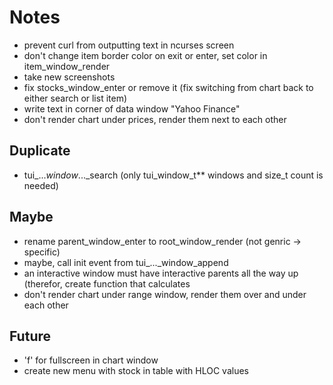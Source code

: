 # Notes
- prevent curl from outputting text in ncurses screen
- don't change item border color on exit or enter, set color in item_window_render
- take new screenshots
- fix stocks_window_enter or remove it (fix switching from chart back to either search or list item)
- write text in corner of data window "Yahoo Finance"
- don't render chart under prices, render them next to each other

## Duplicate
- tui_..._window_..._search (only tui_window_t** windows and size_t count is needed)

## Maybe
- rename parent_window_enter to root_window_render (not genric -> specific)
- maybe, call init event from tui_..._window_append
- an interactive window must have interactive parents all the way up
  (therefor, create function that calculates
- don't render chart under range window, render them over and under each other

## Future
- 'f' for fullscreen in chart window
- create new menu with stock in table with HLOC values
